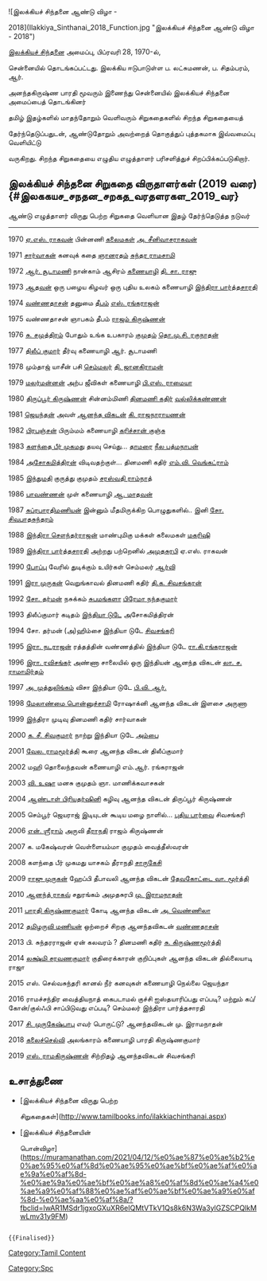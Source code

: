 ![இலக்கியச் சிந்தனை ஆண்டு விழா -
2018](Ilakkiya_Sinthanai_2018_Function.jpg "இலக்கியச் சிந்தனை ஆண்டு விழா - 2018")
[இலக்கியச் சிந்தனை](இலக்கியச்_சிந்தனை "wikilink") அமைப்பு, பிப்ரவரி 28, 1970-ல்,
சென்னையில் தொடங்கப்பட்டது. இலக்கிய ஈடுபாடுள்ள ப. லட்சுமணன், ப. சிதம்பரம், ஆர்.
அனந்தகிருஷ்ண பாரதி மூவரும் இணைந்து சென்னையில் இலக்கியச் சிந்தனை அமைப்பைத் தொடங்கினர்
தமிழ் இதழ்களில் மாதந்தோறும் வெளிவரும் சிறுகதைகளில் சிறந்த சிறுகதையைத்
தேர்ந்தெடுப்பதுடன், ஆண்டுதோறும் அவற்றைத் தொகுத்துப் புத்தகமாக இவ்வமைப்பு வெளியிட்டு
வருகிறது. சிறந்த சிறுகதையை எழுதிய எழுத்தாளர் பரிசளித்துச் சிறப்பிக்கப்படுகிறார்.

## இலக்கியச் சிந்தனை சிறுகதை விருதாளர்கள் (2019 வரை) {#இலககயச_சநதன_சறகத_வரதளரகள_2019_வர}

  ஆண்டு   எழுத்தாளர்                                              விருது பெற்ற சிறுகதை                                                      வெளியான இதழ்                             தேர்ந்தெடுத்த நடுவர்
  ------ ----------------------------------------------------- ------------------------------------------------------------------------ --------------------------------------- -------------------------------------------------------
  1970   [ஏ.எஸ். ராகவன்](ஏ.எஸ்.ராகவன் "wikilink")                  பின்னணி                                                                   [கலைமகள்](கலைமகள் "wikilink")             [அ. சீனிவாசராகவன்](அ.சீனிவாசராகவன் "wikilink")
  1971   [சார்வாகன்](சார்வாகன் "wikilink")                         கனவுக் கதை                                                                [ஞானரதம்](ஞானரதம் "wikilink")             [சுந்தர ராமசாமி](சுந்தர_ராமசாமி "wikilink")
  1972   [ஆர். சூடாமணி](ஆர்.சூடாமணி "wikilink")                  நான்காம் ஆசிரம்                                                             [கணையாழி](கணையாழி "wikilink")           [தி. சா. ராஜு](தி.சா._ராஜு "wikilink")
  1973   [ஆதவன்](ஆதவன் "wikilink")                               ஒரு பழைய கிழவர் ஒரு புதிய உலகம்                                            கணையாழி                                 [இந்திரா பார்த்தசாரதி](இந்திரா_பார்த்தசாரதி "wikilink")
  1974   [வண்ணதாசன்](வண்ணதாசன் "wikilink")                         தனுமை                                                                    [தீபம்](தீபம் "wikilink")                   [எஸ். ரங்கராஜன்](சுஜாதா "wikilink")
  1975   வண்ணதாசன்                                               ஞாபகம்                                                                    தீபம்                                     [ராஜம் கிருஷ்ணன்](ராஜம்_கிருஷ்ணன் "wikilink")
  1976   [சு. சமுத்திரம்](சு._சமுத்திரம் "wikilink")               போதும் உங்க உபகாரம்                                                         [குமுதம்](குமுதம் "wikilink")             [தொ.மு.சி. ரகுநாதன்](தொ.மு.சி._ரகுநாதன் "wikilink")
  1977   [திலீப் குமார்](திலீப்_குமார் "wikilink")                   தீர்வு                                                                     கணையாழி                                 ஆர். சூடாமணி
  1978   மும்தாஜ் யாசீன்                                           பசி                                                                      [செம்மலர்](செம்மலர் "wikilink")             [தி. ஜானகிராமன்](தி.ஜானகிராமன் "wikilink")
  1979   [மலர்மன்னன்](மலர்மன்னன் "wikilink")                         அற்ப ஜீவிகள்                                                                கணையாழி                                 [பி.எஸ். ராமையா](பி.எஸ்._ராமையா "wikilink")
  1980   [திருப்பூர் கிருஷ்ணன்](திருப்பூர்_கிருஷ்ணன் "wikilink")       சின்னம்மிணி                                                                [தினமணி கதிர்](தினமணி_கதிர் "wikilink")   [வல்லிக்கண்ணன்](வல்லிக்கண்ணன் "wikilink")
  1981   [ஜெயந்தன்](ஜெயந்தன் "wikilink")                           அவள்                                                                      [ஆனந்த விகடன்](ஆனந்த_விகடன் "wikilink")     [கி. ராஜநாராயணன்](கி._ராஜநாராயணன் "wikilink")
  1982   [பிரபஞ்சன்](பிரபஞ்சன் "wikilink")                         பிரும்மம்                                                                  கணையாழி                                 [கரிச்சான் குஞ்சு](கரிச்சான்_குஞ்சு "wikilink")
  1983   [களந்தை பீர் முகமது](களந்தை_பீர்_முகமது "wikilink")         தயவு செய்து\...                                                           [தாமரை](தாமரை_(இதழ்) "wikilink")         [நீல பத்மநாபன்](நீல_பத்மநாபன் "wikilink")
  1984   [அசோகமித்திரன்](அசோகமித்திரன் "wikilink")                 விடிவதற்குள்...                                                            தினமணி கதிர்                             [எம்.வி. வெங்கட்ராம்](எம்.வி._வெங்கட்ராம் "wikilink")
  1985   [இந்துமதி](இந்துமதி "wikilink")                         குருத்து                                                                  குமுதம்                                  [சரஸ்வதி ராம்நாத்](சரஸ்வதி_ராம்நாத் "wikilink")
  1986   [பாவண்ணன்](பாவண்ணன் "wikilink")                           முள்                                                                      கணையாழி                                 [ஆ. மாதவன்](ஆ._மாதவன் "wikilink")
  1987   [சுப்ரபாரதிமணியன்](சுப்ரபாரதிமணியன் "wikilink")           இன்னும் மீதமிருக்கிற பொழுதுகளில்..                                            இனி                                     [சோ. சிவபாதசுந்தரம்](சோ._சிவபாதசுந்தரம் "wikilink")
  1988   [இந்திரா சௌந்தர்ராஜன்](இந்திரா_சௌந்தர்ராஜன் "wikilink")       மாண்புமிகு மக்கள்                                                           கலைமகள்                                  [மகரிஷி](மகரிஷி "wikilink")
  1989   [இந்திரா பார்த்தசாரதி](இந்திரா_பார்த்தசாரதி "wikilink")     அற்றது பற்றெனில்                                                            [அமுதசுரபி](அமுதசுரபி "wikilink")       ஏ.எஸ். ராகவன்
  1990   [போப்பு](போப்பு "wikilink")                             வேரில் துடிக்கும் உயிர்கள்                                                    செம்மலர்                                  [ஆர்வி](ஆர்வி "wikilink")
  1991   [இரா முருகன்](இரா.முருகன் "wikilink")                   வெறுங்காவல்                                                                தினமணி கதிர்                             [தி.க. சிவசங்கரன்](தி.க.சிவசங்கரன் "wikilink")
  1992   [சோ. தர்மன்](சோ._தர்மன் "wikilink")                       நசுக்கம்                                                                   [சுபமங்களா](சுபமங்களா "wikilink")         [பிரேமா நந்தகுமார்](பிரேமா_நந்தகுமார் "wikilink")
  1993   திலீப்குமார்                                             கடிதம்                                                                    [இந்தியா டுடே](இந்தியா_டுடே "wikilink")   அசோகமித்திரன்
  1994   சோ. தர்மன்                                              (அ)ஹிம்சை                                                                 இந்தியா டுடே                             [சிவசங்கரி](சிவசங்கரி "wikilink")
  1995   [இரா. நடராஜன்](இரா._நடராஜன் "wikilink")                 ரத்தத்தின் வண்ணத்தில்                                                          இந்தியா டுடே                             [ரா.கி.ரங்கராஜன்](ரா.கி.ரங்கராஜன் "wikilink")
  1996   [இரா. ரவிசங்கர்](இரா._ரவிசங்கர் "wikilink")               அண்ணா சாலையில் ஒரு இந்தியன்                                                  ஆனந்த விகடன்                              [லா. ச. ராமாமிர்தம்](லா.ச._ராமாமிர்தம் "wikilink")
  1997   [அ. முத்துலிங்கம்](அ._முத்துலிங்கம் "wikilink")             விசா                                                                     இந்தியா டுடே                             [பி.வி. ஆர்.](பி.வி._ஆர். "wikilink")
  1998   [மேலாண்மை பொன்னுச்சாமி](மேலாண்மை_பொன்னுச்சாமி "wikilink")   ரோஷாக்னி                                                                  ஆனந்த விகடன்                              இளசை அருணா
  1999   இந்திரா                                                முடிவு                                                                   தினமணி கதிர்                             சார்வாகன்
  2000   [க. சீ. சிவகுமார்](க.சீ.சிவகுமார் "wikilink")             நாற்று                                                                    இந்தியா டுடே                             [அம்பை](அம்பை "wikilink")
  2001   [வேல. ராமமூர்த்தி](வேல._ராமமூர்த்தி "wikilink")           கூரை                                                                     ஆனந்த விகடன்                              திலீப்குமார்
  2002   மஹி                                                   தொலைந்தவன்                                                                 கணையாழி                                 எம்.ஆர். ரங்கராஜன்
  2003   [வி. உஷா](வி._உஷா "wikilink")                         மனசு                                                                     குமுதம்                                  ஞா. மாணிக்கவாசகன்
  2004   [ஆண்டாள் பிரியதர்ஷினி](ஆண்டாள்_பிரியதர்ஷினி "wikilink")     கழிவு                                                                    ஆனந்த விகடன்                              திருப்பூர் கிருஷ்ணன்
  2005   செம்பூர் ஜெயராஜ்                                         இடியுடன் கூடிய மழை நாளில்\...                                              [புதிய பார்வை](புதிய_பார்வை "wikilink")   சிவசங்கரி
  2006   [என். ஶ்ரீராம்](என்._ஶ்ரீராம் "wikilink")                     அருவி                                                                    [தீராநதி](தீராநதி "wikilink")             ராஜம் கிருஷ்ணன்
  2007   க. மகேஷ்வரன்                                            வெள்ளையம்மா                                                                குமுதம்                                  வைத்தீஸ்வரன்
  2008   களந்தை பீர் முகமது                                       யாசகம்                                                                    தீராநதி                                  [சாருகேசி](சாருகேசி "wikilink")
  2009   [ராஜு முருகன்](ராஜு_முருகன் "wikilink")                 ஹேப்பி தீபாவலி                                                             ஆனந்த விகடன்                              [தேவகோட்டை வா. மூர்த்தி](தேவகோட்டை_வா._மூர்த்தி "wikilink")
  2010   [ஆனந்த் ராகவ்](ஆனந்த்_ராகவ் "wikilink")                     சதுரங்கம்                                                                  அமுதசுரபி                               [மு. இராமநாதன்](மு._இராமநாதன் "wikilink")
  2011   [பாரதி கிருஷ்ணகுமார்](பாரதி_கிருஷ்ணகுமார் "wikilink")     கோடி                                                                     ஆனந்த விகடன்                              [அ. வெண்ணிலா](அ._வெண்ணிலா "wikilink")
  2012   [தமிழருவி மணியன்](தமிழருவி_மணியன் "wikilink")           ஒற்றைச் சிறகு                                                              ஆனந்தவிகடன்                               [வண்ணதாசன்](வண்ணதாசன் "wikilink")
  2013   பி. சுந்தரராஜன்                                         ஏன் கலவரம் ?                                                               தினமணி கதிர்                             [சு. கிருஷ்ணமூர்த்தி](சு._கிருஷ்ணமூர்த்தி "wikilink")
  2014   [லக்ஷ்மி சரவணகுமார்](லக்ஷ்மி_சரவணகுமார் "wikilink")         குதிரைக்காரன் குறிப்புகள்                                                    ஆனந்த விகடன்                              தில்லையாடி ராஜா
  2015   எஸ். செல்வசுந்தரி                                        கானல் நீர் கனவுகள்                                                           கணையாழி                                 நெல்லை ஜெயந்தா
  2016   ராமச்சந்திர வைத்தியநாத்                                   கைபடாமல் குச்சி ஐஸ்தயாரிப்பது எப்படி? மற்றும் கப்/கோன்/குல்ஃபி சாப்பிடுவது எப்படி?   செம்மலர்                                  இந்திரா பார்த்தசாரதி
  2017   [சி. முருகேஷ்பாபு](சி._முருகேஷ்பாபு "wikilink")         எவர் பொருட்டு?                                                             ஆனந்தவிகடன்                               மு. இராமநாதன்
  2018   [கலைச்செல்வி](கலைச்செல்வி "wikilink")                     அலங்காரம்                                                                  கணையாழி                                 பாரதி கிருஷ்ணகுமார்
  2019   [எஸ். ராமகிருஷ்ணன்](எஸ்._ராமகிருஷ்ணன் "wikilink")           சிற்றிதழ்                                                                  ஆனந்தவிகடன்                               சிவசங்கரி

## உசாத்துணை

-   [இலக்கியச் சிந்தனை விருது பெற்ற
    சிறுகதைகள்](http://www.tamilbooks.info/ilakkiachinthanai.aspx)
-   [இலக்கியச் சிந்தனையின்
    பொன்விழா](https://muramanathan.com/2021/04/12/%e0%ae%87%e0%ae%b2%e0%ae%95%e0%af%8d%e0%ae%95%e0%ae%bf%e0%ae%af%e0%ae%9a%e0%af%8d-%e0%ae%9a%e0%ae%bf%e0%ae%a8%e0%af%8d%e0%ae%a4%e0%ae%a9%e0%af%88%e0%ae%af%e0%ae%bf%e0%ae%a9%e0%af%8d-%e0%ae%aa%e0%af%8a/?fbclid=IwAR1MSdr1jgxoGXuXR6eIQMtVTkV1Qs8k6N3Wa3ylGZSCPQlkMwLmv31y9FM)

```{=mediawiki}
{{Finalised}}
```
[Category:Tamil Content](Category:Tamil_Content "wikilink")
[Category:Spc](Category:Spc "wikilink")
